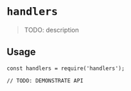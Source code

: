 # `handlers`

> TODO: description

## Usage

```
const handlers = require('handlers');

// TODO: DEMONSTRATE API
```
